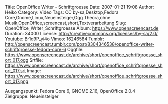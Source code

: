 Title: OpenOffice Writer - Schriftgroesse
Date: 2007-01-21 19:08
Author: Heiko
Category: Video
Tags: CC by-sa,Desktop,Fedora Core,Gnome,Linux,Neueinsteiger,Ogg Theora,ohne Musik,OpenOffice,screencast,short,Textverarbeitung
Slug: OpenOffice_Writer_Schriftgroesse
Album: https://www.openscreencast.de
Duration: 34000
License: http://creativecommons.org/licenses/by-sa/2.0/
Youtube: Br1d9P_yi4o
Vimeo: 16246584
Tumblr: http://openscreencast.tumblr.com/post/8304346538/openoffice-writer-schriftgroesse-fedora-core-6
Oggfile: https://www.openscreencast.de/archive/short/openoffice_schriftgroesse_short_017.ogg
Srtfile: https://www.openscreencast.de/archive/short/openoffice_schriftgroesse_short_017.srt
Image: https://www.openscreencast.de/archive/short/openoffice_schriftgroesse_short_017.png

Ausgangspunkt: Fedora Core 6, GNOME 2.16, OpenOffice 2.0.4  
Zielgruppe: Neueinsteiger  

